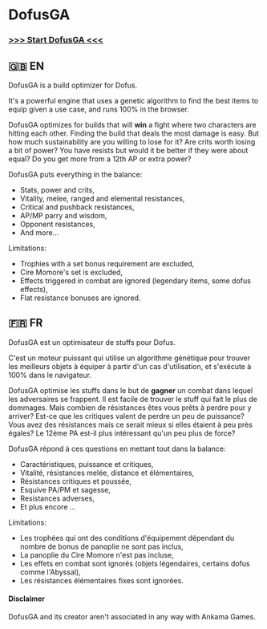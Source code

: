 # DofusGA

### __[>>> Start DofusGA <<<](https://fontaineriant.github.io/dofusga/voici/render/dofusga.html)__

## 🇬🇧 EN
DofusGA is a build optimizer for Dofus.

It's a powerful engine that uses a genetic algorithm to find the best items to equip given a use case, and runs 100% in the browser.

DofusGA optimizes for builds that will __win__ a fight where two characters are hitting each other. Finding the build that deals the most damage is easy. But how much sustainability are you willing to lose for it? Are crits worth losing a bit of power? You have resists but would it be better if they were about equal? Do you get more from a 12th AP or extra power?

DofusGA puts everything in the balance:
 * Stats, power and crits,
 * Vitality, melee, ranged and elemental resistances,
 * Critical and pushback resistances,
 * AP/MP parry and wisdom,
 * Opponent resistances,
 * And more...

Limitations:
 * Trophies with a set bonus requirement are excluded,
 * Cire Momore's set is excluded,
 * Effects triggered in combat are ignored (legendary items, some dofus effects),
 * Flat resistance bonuses are ignored.

## 🇫🇷 FR
DofusGA est un optimisateur de stuffs pour Dofus.

C'est un moteur puissant qui utilise un algorithme génétique pour trouver les meilleurs objets à équiper à partir d'un cas d'utilisation, et s'exécute à 100% dans le navigateur.

DofusGA optimise les stuffs dans le but de __gagner__ un combat dans lequel les adversaires se frappent.
Il est facile de trouver le stuff qui fait le plus de dommages. Mais combien de résistances êtes vous prêts à perdre pour y arriver?
Est-ce que les critiques valent de perdre un peu de puissance? Vous avez des résistances mais ce serait mieux si elles étaient à peu près égales?
Le 12ème PA est-il plus intéressant qu'un peu plus de force?

DofusGA répond à ces questions en mettant tout dans la balance:
 * Caractéristiques, puissance et critiques,
 * Vitalité, résistances melée, distance et élémentaires,
 * Résistances critiques et poussée,
 * Esquive PA/PM et sagesse,
 * Resistances adverses,
 * Et plus encore ...

Limitations:
 * Les trophées qui ont des conditions d'équipement dépendant du nombre de bonus de panoplie ne sont pas inclus,
 * La panoplie du Cire Momore n'est pas incluse,
 * Les effets en combat sont ignorés (objets légendaires, certains dofus comme l'Abyssal),
 * Les résistances élémentaires fixes sont ignorées.

#### Disclaimer
DofusGA and its creator aren't associated in any way with Ankama Games.
